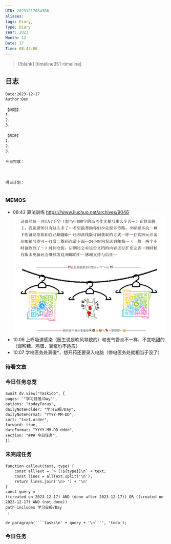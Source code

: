 ```yaml
---
UID: 20231217084306
aliases: 
tags: Diary,
Type: Diary
Year: 2023
Month: 12
Date: 17
Time: 08:43:06
---
```

> [!blank] 
> [timeline351::timeline]


## 日志

```
Date:2023-12-17
Author:Ben

【问题】
1.
2.
3.

【解决】
1.
2.
3.

今日完成：



明日计划：


```

### MEMOS

- 08:43 算法训练 https://www.liuchuo.net/archives/9046
  ![](asset/Pasted%20image%2020231217084411.png)
- 10:06 上呼吸道感染（医生说是吹风导致的）和支气管炎不一样，不宜吃甜的（润喉糖、鸡蛋、豆浆均不适应）
- 10:07 学校医务处真傻*，想开药还要录入电脑（停电医务处就相当于没了）
  



### 待看文章



### 今日任务总览

```dataviewjs
await dv.view("Taskido", {
pages: '"学习日报/Day"',
options: "todayFocus",
dailyNoteFolder: "学习日报/Day",
dailyNoteFormat: "YYYY-MM-DD",
sort: "t=>t.order",
forward: true,
dateFormat: "YYYY-MM-DD-dddd",
section: "### 今日任务",
})
```

### 未完成任务

```dataviewjs
function callout(text, type) {
    const allText = `> [!${type}]\n` + text;
    const lines = allText.split('\n');
    return lines.join('\n> ') + '\n'
}
const query = `
((created on 2023-12-17) AND (done after 2023-12-17)) OR ((created on 2023-12-17) AND (not done))
path includes 学习日报/Day
`;

dv.paragraph('```tasks\n' + query + '\n```', 'todo');
```


### 今日任务

